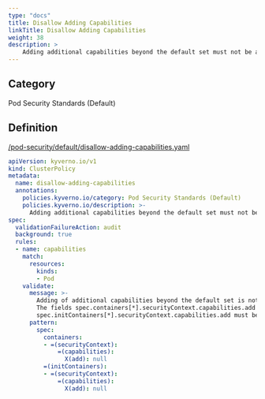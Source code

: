 ```yaml
---
type: "docs"
title: Disallow Adding Capabilities
linkTitle: Disallow Adding Capabilities
weight: 38
description: >
    Adding additional capabilities beyond the default set must not be allowed.
---
```


## Category
Pod Security Standards (Default)

## Definition
[/pod-security/default/disallow-adding-capabilities.yaml](https://github.com/kyverno/policies/raw/main//pod-security/default/disallow-adding-capabilities.yaml)

```yaml
apiVersion: kyverno.io/v1
kind: ClusterPolicy
metadata:
  name: disallow-adding-capabilities
  annotations:
    policies.kyverno.io/category: Pod Security Standards (Default)
    policies.kyverno.io/description: >-
      Adding additional capabilities beyond the default set must not be allowed.
spec:
  validationFailureAction: audit
  background: true
  rules:
  - name: capabilities
    match:
      resources:
        kinds:
        - Pod
    validate:
      message: >-
        Adding of additional capabilities beyond the default set is not allowed.
        The fields spec.containers[*].securityContext.capabilities.add and 
        spec.initContainers[*].securityContext.capabilities.add must be empty.
      pattern:
        spec:
          containers:
          - =(securityContext):
              =(capabilities):
                X(add): null
          =(initContainers):
          - =(securityContext):
              =(capabilities):
                X(add): null

```
